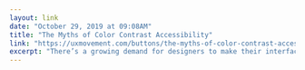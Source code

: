 ```yaml
---
layout: link 
date: "October 29, 2019 at 09:08AM"
title: "The Myths of Color Contrast Accessibility"
link: "https://uxmovement.com/buttons/the-myths-of-color-contrast-accessibility/"
excerpt: "There’s a growing demand for designers to make their interfaces accessible to all users. It’s important to accommodate users with disabilities, but there are many myths to color contrast accessibility being perpetuated by misinformed people."
---
```

